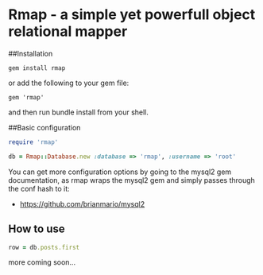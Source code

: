 
# Rmap - a simple yet powerfull object relational mapper

##Installation

```
gem install rmap
```
or add the following to your gem file:

```
gem 'rmap'
```
and then run bundle install from your shell.

##Basic configuration

```ruby
require 'rmap'

db = Rmap::Database.new :database => 'rmap', :username => 'root'
```
You can get more configuration options by going to the mysql2 gem documentation, as rmap wraps the mysql2 gem and simply passes through the conf hash to it:

* https://github.com/brianmario/mysql2

## How to use

```ruby
row = db.posts.first
```

more coming soon...
